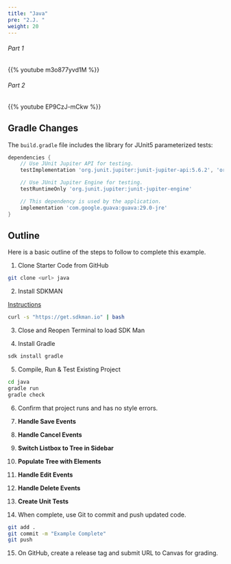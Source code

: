 ```yaml
---
title: "Java"
pre: "2.J. "
weight: 20
---
```


###### Part 1

{{% youtube m3o877yvd1M %}}

###### Part 2

{{% youtube EP9CzJ-mCkw %}}

## Gradle Changes

The `build.gradle` file includes the library for JUnit5 parameterized tests:

```groovy
dependencies {
    // Use JUnit Jupiter API for testing.
    testImplementation 'org.junit.jupiter:junit-jupiter-api:5.6.2', 'org.hamcrest:hamcrest:2.2', 'org.junit.jupiter:junit-jupiter-params'

    // Use JUnit Jupiter Engine for testing.
    testRuntimeOnly 'org.junit.jupiter:junit-jupiter-engine'

    // This dependency is used by the application.
    implementation 'com.google.guava:guava:29.0-jre'
}
```

## Outline

Here is a basic outline of the steps to follow to complete this example.

1. Clone Starter Code from GitHub

```bash
git clone <url> java
```

2. Install SDKMAN

[Instructions](https://sdkman.io/install)

```bash
curl -s "https://get.sdkman.io" | bash
```

3. Close and Reopen Terminal to load SDK Man

4. Install Gradle

```bash
sdk install gradle
```

5. Compile, Run & Test Existing Project

```bash
cd java
gradle run
gradle check
```

6. Confirm that project runs and has no style errors. 

7. **Handle Save Events** 
8. **Handle Cancel Events** 
9. **Switch Listbox to Tree in Sidebar**
10. **Populate Tree with Elements**
11. **Handle Edit Events**
12. **Handle Delete Events**
13. **Create Unit Tests**

14. When complete, use Git to commit and push updated code. 

```bash
git add .
git commit -m "Example Complete"
git push
```

15. On GitHub, create a release tag and submit URL to Canvas for grading. 